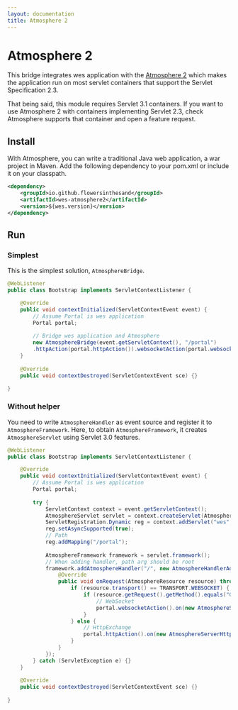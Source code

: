 ```yaml
---
layout: documentation
title: Atmosphere 2
---
```


# Atmosphere 2
This bridge integrates wes application with the [Atmosphere 2](https://github.com/atmosphere/atmosphere/) which makes the application run on most servlet containers that support the Servlet Specification 2.3. 

That being said, this module requires Servlet 3.1 containers. If you want to use Atmosphere 2 with containers implementing Servlet 2.3, check Atmosphere supports that container and open a feature request.

## Install
With Atmosphere, you can write a traditional Java web application, a war project in Maven. Add the following dependency to your pom.xml or include it on your classpath.

```xml
<dependency>
    <groupId>io.github.flowersinthesand</groupId>
    <artifactId>wes-atmosphere2</artifactId>
    <version>${wes.version}</version>
</dependency>
```

## Run

### Simplest

This is the simplest solution, `AtmosphereBridge`.

```java
@WebListener
public class Bootstrap implements ServletContextListener {

    @Override
    public void contextInitialized(ServletContextEvent event) {
        // Assume Portal is wes application
        Portal portal;
        
        // Bridge wes application and Atmosphere
        new AtmosphereBridge(event.getServletContext(), "/portal")
        .httpAction(portal.httpAction()).websocketAction(portal.websocketAction());
    }
    
    @Override
    public void contextDestroyed(ServletContextEvent sce) {}

}
```

### Without helper

You need to write `AtmosphereHandler` as event source and register it to `AtmosphereFramework`. Here, to obtain `AtmosphereFramework`, it creates `AtmosphereServlet` using Servlet 3.0 features.

```java
@WebListener
public class Bootstrap implements ServletContextListener {

    @Override
    public void contextInitialized(ServletContextEvent event) {
        // Assume Portal is wes application
        Portal portal;
        
        try {
            ServletContext context = event.getServletContext();
            AtmosphereServlet servlet = context.createServlet(AtmosphereServlet.class);
            ServletRegistration.Dynamic reg = context.addServlet("wes", servlet);
            reg.setAsyncSupported(true);
            // Path
            reg.addMapping("/portal");
            
            AtmosphereFramework framework = servlet.framework();
            // When adding handler, path arg should be root
            framework.addAtmosphereHandler("/", new AtmosphereHandlerAdapter() {
                @Override
                public void onRequest(AtmosphereResource resource) throws IOException {
                    if (resource.transport() == TRANSPORT.WEBSOCKET) {
                        if (resource.getRequest().getMethod().equals("GET")) {
                            // WebSocket
                            portal.websocketAction().on(new AtmosphereServerWebSocket(resource));
                        }
                    } else {
                        // HttpExchange
                        portal.httpAction().on(new AtmosphereServerHttpExchange(resource));
                    }
                }
            });
        } catch (ServletException e) {}
    }
    
    @Override
    public void contextDestroyed(ServletContextEvent sce) {}
    
}
```